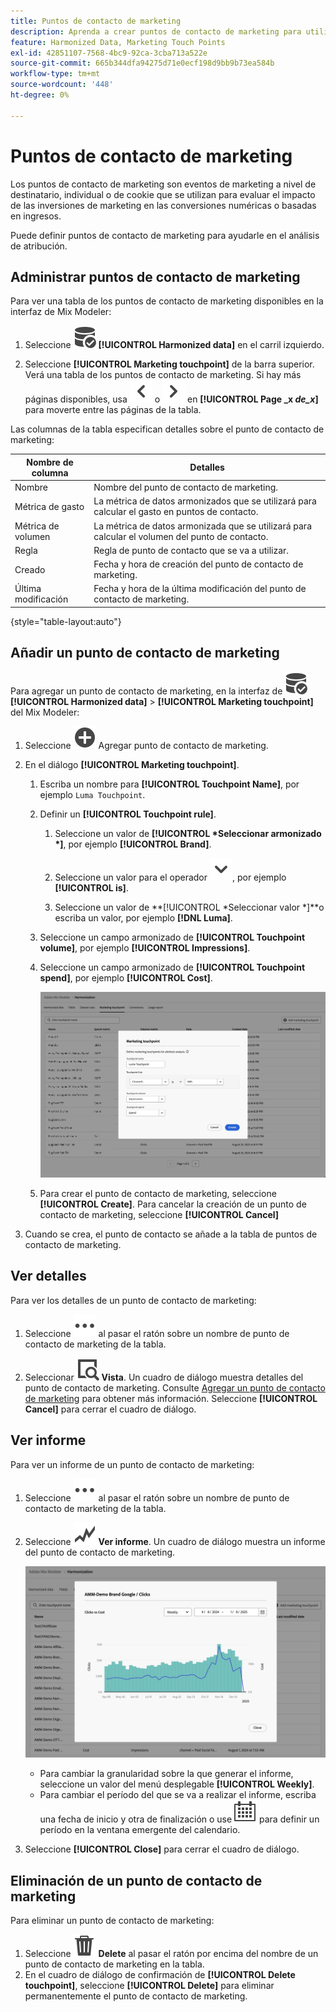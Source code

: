 ```yaml
---
title: Puntos de contacto de marketing
description: Aprenda a crear puntos de contacto de marketing para utilizarlos en la armonización de los datos en Mix Modeler.
feature: Harmonized Data, Marketing Touch Points
exl-id: 42851107-7568-4bc9-92ca-3cba713a522e
source-git-commit: 665b344dfa94275d71e0ecf198d9bb9b73ea584b
workflow-type: tm+mt
source-wordcount: '448'
ht-degree: 0%

---
```


# Puntos de contacto de marketing

Los puntos de contacto de marketing son eventos de marketing a nivel de destinatario, individual o de cookie que se utilizan para evaluar el impacto de las inversiones de marketing en las conversiones numéricas o basadas en ingresos.

Puede definir puntos de contacto de marketing para ayudarle en el análisis de atribución.

## Administrar puntos de contacto de marketing

Para ver una tabla de los puntos de contacto de marketing disponibles en la interfaz de Mix Modeler:

1. Seleccione ![DataSearch](/help/assets/icons/DataCheck.svg) **[!UICONTROL Harmonized data]** en el carril izquierdo.

1. Seleccione **[!UICONTROL Marketing touchpoint]** de la barra superior. Verá una tabla de los puntos de contacto de marketing. Si hay más páginas disponibles, usa ![Flecha izquierda](/help/assets/icons/ChevronLeft.svg) o ![Flecha derecha](/help/assets/icons/ChevronRight.svg) en **[!UICONTROL Page _x _de_x_]** para moverte entre las páginas de la tabla.

Las columnas de la tabla especifican detalles sobre el punto de contacto de marketing:

| Nombre de columna | Detalles |
| --- | ---|
| Nombre | Nombre del punto de contacto de marketing. |
| Métrica de gasto | La métrica de datos armonizados que se utilizará para calcular el gasto en puntos de contacto. |
| Métrica de volumen | La métrica de datos armonizada que se utilizará para calcular el volumen del punto de contacto. |
| Regla | Regla de punto de contacto que se va a utilizar. |
| Creado | Fecha y hora de creación del punto de contacto de marketing. |
| Última modificación | Fecha y hora de la última modificación del punto de contacto de marketing. |

{style="table-layout:auto"}

## Añadir un punto de contacto de marketing

Para agregar un punto de contacto de marketing, en la interfaz de ![DataSearch](/help/assets/icons/DataCheck.svg) **[!UICONTROL Harmonized data]** > **[!UICONTROL Marketing touchpoint]** del Mix Modeler:

1. Seleccione ![Agregar](/help/assets/icons/AddCircle.svg) Agregar punto de contacto de marketing.

1. En el diálogo **[!UICONTROL Marketing touchpoint]**.

   1. Escriba un nombre para **[!UICONTROL Touchpoint Name]**, por ejemplo `Luma Touchpoint`.

   1. Definir un **[!UICONTROL Touchpoint rule]**.

      1. Seleccione un valor de **[!UICONTROL *Seleccionar armonizado *]**, por ejemplo **[!UICONTROL Brand]**.

      1. Seleccione un valor para el operador ![Chevron](/help/assets/icons/ChevronDown.svg), por ejemplo **[!UICONTROL is]**.

      1. Seleccione un valor de **[!UICONTROL *Seleccionar valor *]**o escriba un valor, por ejemplo **[!DNL Luma]**.

   1. Seleccione un campo armonizado de **[!UICONTROL Touchpoint volume]**, por ejemplo **[!UICONTROL Impressions]**.

   1. Seleccione un campo armonizado de **[!UICONTROL Touchpoint spend]**, por ejemplo **[!UICONTROL Cost]**.

      ![Punto de contacto de marketing](/help/assets/create-touchpoint.png)

   1. Para crear el punto de contacto de marketing, seleccione **[!UICONTROL Create]**. Para cancelar la creación de un punto de contacto de marketing, seleccione **[!UICONTROL Cancel]**

1. Cuando se crea, el punto de contacto se añade a la tabla de puntos de contacto de marketing.


## Ver detalles

Para ver los detalles de un punto de contacto de marketing:

1. Seleccione ![Más](/help/assets/icons/More.svg) al pasar el ratón sobre un nombre de punto de contacto de marketing de la tabla.

1. Seleccionar ![Vista](/help/assets/icons/ViewDetail.svg) **Vista**. Un cuadro de diálogo muestra detalles del punto de contacto de marketing. Consulte [Agregar un punto de contacto de marketing](#add-a-marketing-touchpoint) para obtener más información. Seleccione **[!UICONTROL Cancel]** para cerrar el cuadro de diálogo.


## Ver informe

Para ver un informe de un punto de contacto de marketing:

1. Seleccione ![Más](/help/assets/icons/More.svg) al pasar el ratón sobre un nombre de punto de contacto de marketing de la tabla.

1. Seleccione ![GraphTrend](/help/assets/icons/GraphTrend.svg) **Ver informe**. Un cuadro de diálogo muestra un informe del punto de contacto de marketing.

   ![Informe de vista de punto de contacto de marketing](../assets/marketingtouchpoint-view-report.png)

   * Para cambiar la granularidad sobre la que generar el informe, seleccione un valor del menú desplegable **[!UICONTROL Weekly]**.
   * Para cambiar el período del que se va a realizar el informe, escriba una fecha de inicio y otra de finalización o use ![Calendario](/help/assets/icons/Calendar.svg) para definir un período en la ventana emergente del calendario.

1. Seleccione **[!UICONTROL Close]** para cerrar el cuadro de diálogo.

## Eliminación de un punto de contacto de marketing

Para eliminar un punto de contacto de marketing:

1. Seleccione ![Delete](/help/assets/icons/Delete.svg) **Delete** al pasar el ratón por encima del nombre de un punto de contacto de marketing en la tabla.
1. En el cuadro de diálogo de confirmación de **[!UICONTROL Delete touchpoint]**, seleccione **[!UICONTROL Delete]** para eliminar permanentemente el punto de contacto de marketing.

